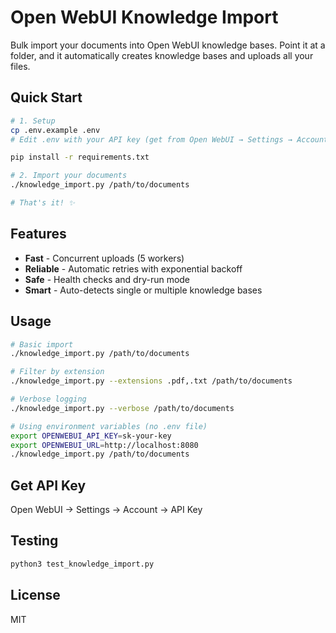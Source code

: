 # Open WebUI Knowledge Import

Bulk import your documents into Open WebUI knowledge bases. Point it at a folder, and it automatically creates knowledge bases and uploads all your files.

## Quick Start

```bash
# 1. Setup
cp .env.example .env
# Edit .env with your API key (get from Open WebUI → Settings → Account)

pip install -r requirements.txt

# 2. Import your documents
./knowledge_import.py /path/to/documents

# That's it! ✨
```

## Features

- **Fast** - Concurrent uploads (5 workers)
- **Reliable** - Automatic retries with exponential backoff
- **Safe** - Health checks and dry-run mode
- **Smart** - Auto-detects single or multiple knowledge bases

## Usage

```bash
# Basic import
./knowledge_import.py /path/to/documents

# Filter by extension
./knowledge_import.py --extensions .pdf,.txt /path/to/documents

# Verbose logging
./knowledge_import.py --verbose /path/to/documents

# Using environment variables (no .env file)
export OPENWEBUI_API_KEY=sk-your-key
export OPENWEBUI_URL=http://localhost:8080
./knowledge_import.py /path/to/documents
```

## Get API Key

Open WebUI → Settings → Account → API Key

## Testing

```bash
python3 test_knowledge_import.py
```

## License

MIT
